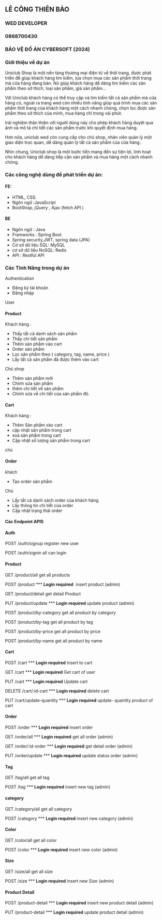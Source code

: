 ## LÊ CÔNG THIÊN BẢO
### WED DEVELOPER
### 0868700430
### BẢO VỆ ĐỒ ÁN CYBERSOFT (2024)


### Giới thiệu về dự án

Uniclub Shop là một nền tảng thương mại điện tử về thời trang,  được phát triển để giúp khách hàng tìm kiếm, lựa chọn mua các sản phẩm thời trang mà cửa hàng đang bán. Nó giúp khách hàng dể dáng tìm kiếm các sản phẩm theo sở thích, loại sản phẩm, giá sản phẩm…

Với Uniclub khách hàng có thể truy cập và tìm kiếm tất cả sản phẩm mà cửa hàng có, ngoài ra trang wed còn nhiều tính năng giúp quá trình mua các sản phẩm thời trang của khách hàng một cách nhanh chóng, chọn lọc được sản phẩm theo sở thích của mình, mua hàng chỉ trong vài phút.

trải nghiệm thân thiện với người dùng này cho phép khách hàng duyệt qua ảnh và mô tả chi tiết các sản phẩm trước khi quyết định mua hàng.

Hơn nữa, uniclub wed còn cung cấp cho chủ shop, nhân viên quản lý một giao diện trực quan, dể dàng quản lý tất cả sản phẩm của cửa hàng.

Nhìn chung, Uniclub shop là một bước tiến mang đến sự tiện lợi, linh hoạt cho khách hàng dể dàng tiếp cận sản phẩm và mua hàng một cách nhanh chóng.

### Các công nghệ dùng để phát triển dự án:

#### FE:
- HTML, CSS.
- Ngôn ngữ :JavaScript
- BootStrap, jQuery , Ajax (fetch API )

#### BE

- Ngôn ngữ : Java
- Framworks : Spring Boot
- Spring security,JWT, spring data (JPA)
- Cơ sở dữ liệu SQL: MySQL
- cơ sở dữ liệu NoSQL: Redis
- API : Restful API


### Các Tính Năng trong dự án

Authentication

- Đăng ký tài khoản
- Đăng nhập

User

#### Product

Khách hàng :

- Thấy tất cả danh sách sản phẩm
- Thấy chi tiết sản phẩm
- Thêm sản phẩm vào cart
- Order sản phẩm
- Lọc sản phẩm theo ( category, tag, name, price )
- Lấy tất cả sản phẩm đã được thêm vào cart

Chủ shop

- Thêm sản phẩm mới
- Chỉnh sửa sản phẩm
- thêm chi tiết về sản phẩm
- Chỉnh sửa về chi tiết của sản phẩm đó.

#### Cart

Khách hàng :

- Thêm Sản phẩm vào cart
- cập nhật sản phẩm trong  cart
- xoá sản phẩm trong cart
- Cập nhật số lượng sản phẩm trong cart

chủ

#### Order

khách

- Tạo order sản phẩm

Chủ

- Lấy tất cả danh sách order của khách hàng
- Lấy thông tin chi tiết của order
- Cập nhật trạng thái order

#### Các Endpoint APIS

#### Auth

POST            /auth/signup           register new user

POST            /auth/signin           all  can login

#### Product

GET           /product/all      get all products

POST        /product        *** **Login required**      insert product  (admin)

GET       /product/detail    get detail Product

PUT      /product/update  *** **Login required**    update product  (admin)

POST    /product/by-category  get all product by category

POST       /product/by-tag     get all product by tag

POST      /product/by-price   get all product by price

POST     /product/by-name  get all product by name

#### Cart

POST     /cart       *** **Login required**   insert to cart

GET      /cart   *** **Login required**     Get cart of user

PUT      /cart   *** **Login required**    Update cart

DELETE   /cart/:id-cart   *** **Login required**     delete cart

PUT      /cart/update-quantity     *** **Login required**     update- quantity product of cart

#### Order

POST     /order      *** **Login required**   insert order

GET       /order/all    *** **Login required**       get all order  (admin)

GET     /order/:id-order    *** **Login required**    get detail order (admin)

PUT    /order/update    *** **Login required**   update status order  (admin)

#### Tag

GET    /tag/all  get all tag

POST   /tag   *** **Login required**  insert new tag (admin)

#### category

GET    /category/all      get all category

POST     /category   *** **Login required**   insert new category  (admin)

#### Color

GET              /color/all       get all color

POST           /color    *** **Login required**       insert new color  (admin)

#### Size

GET       /size/all    get all size

POST     /size      *** **Login required**   insert new Size  (admin)

#### Product Detail

POST      /product-detail      *** **Login required**    insert new product detail  (admin)

PUT      /product-detail         *** **Login required**     update product detail   (admin)